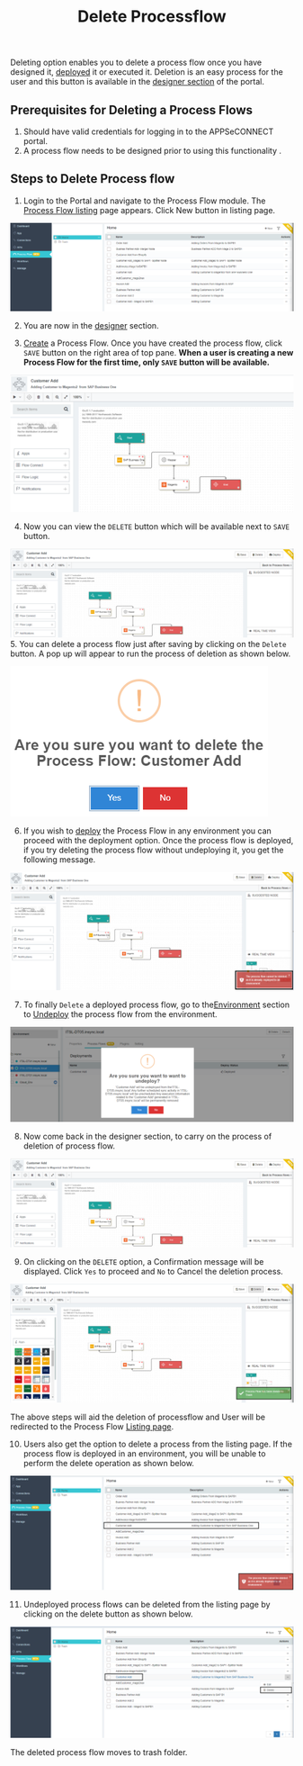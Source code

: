 ﻿---
title: "Delete Processflow"
toc: true
tag: developers
category: "Processflow"
menus: 
    quickstartprocessflow:
        title: "Delete Processflow"
        weight: 8
        icon: fa fa-file-word-o
        identifier: deleteprocessflow
---
Deleting option enables you to delete a process flow once you have designed it,
[deployed](/processflow/deploying-and-executing-processfloww/) it or executed it. Deletion is an easy process for the user and this 
button is available in the [designer section](/processflow/designer-processflow/) of the portal.

## Prerequisites for Deleting a Process Flows
1.	Should have valid credentials for logging in to the APPSeCONNECT portal.
2.	A process flow needs to be designed prior to using this functionality .

## Steps to Delete Process flow

1. Login to the Portal and navigate to the Process Flow module. The [Process Flow listing](/processflow/processflow-listing-page/) page appears.
Click New button in listing page.   

![pfdelete1](\staticfiles\processflow\media\pfdelete1.png)

2. You are now in the [designer](/processflow/designer-processflow/) section.  

3. [Create](/processflow/creating-processflow/) a Process Flow. Once you have created the process flow, click `SAVE` button on the right area of top pane.
**When a user is creating a new Process Flow for the first time, only `SAVE` button will be available.**    

![pfdelete2](\staticfiles\processflow\media\pfdelete2.png)     

4. Now you can view the `DELETE` button which will be available next to `SAVE` button.    

![pfdelete3](\staticfiles\processflow\media\pfdelete3.png)
5. You can delete a process flow just after saving by clicking on the `Delete` button. A pop up will appear 
to run the process of deletion as shown below.  

![pfdelete4](\staticfiles\processflow\media\pfdelete4.png)    

6. If you wish to [deploy](/processflow/deploying-and-executing-processfloww/) the Process Flow in any environment you can proceed with the 
deployment option. Once the process flow is deployed, if you try deleting the process flow without undeploying it, you get the 
following message. 

![pfdelete5](\staticfiles\processflow\media\pfdelete5.png)

7. To finally `Delete` a deployed process flow, go to the[Environment](/deployment/Environment-Management/) section to [Undeploy](/processflow/deploying-and-executing-processfloww/#undeploy-process-flow-from-environment) 
the process flow from the environment.    

![pfdelete6](\staticfiles\processflow\media\pfdelete6.png)  

8. Now come back in the designer section, to carry on the process of deletion of process flow.

![pfdelete7](\staticfiles\processflow\media\pfdelete7.png)      

9. On clicking on the `DELETE` option, a Confirmation message will be displayed. Click `Yes` to proceed and `No` to Cancel the deletion process. 

![pfdelete8](\staticfiles\processflow\media\pfdelete8.png)                

The above steps will aid the deletion of processflow and User will be redirected to the Process Flow [Listing page](/processflow/processflow-listing-page/).   

10. Users also get the option to delete a process from the listing page. If the process flow is deployed in an environment, you will be unable to perform the 
delete operation as shown below.  

![pfdelete9](\staticfiles\processflow\media\pfdelete9.png)    

11. Undeployed process flows can be deleted from the listing page by clicking on the delete button as shown below.  

![pfdelete10](\staticfiles\processflow\media\pfdelete10.png)    

The deleted process flow moves to trash folder.

